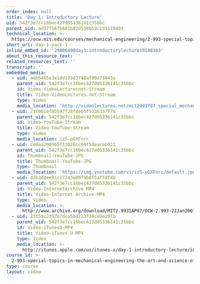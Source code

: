 ```yaml
---
order_index: null
title: 'Day 1: Introductory Lecture'
uid: 542f3e7cc16bec427d05336141c35bbc
parent_uid: ad37f56fb681b82d538b53c135119403
technical_location: >-
  https://ocw.mit.edu/courses/mechanical-engineering/2-993-special-topics-in-mechanical-engineering-the-art-and-science-of-boat-design-january-iap-2007/video-lectures/day-1-part-1
short_url: day-1-part-1
inline_embed_id: '29806498day1:introductorylecture19188103'
about_this_resource_text: ''
related_resources_text: ''
transcript: ''
embedded_media:
  - uid: a6b5465a3e1dd133d3748af00d73043a
    parent_uid: 542f3e7cc16bec427d05336141c35bbc
    id: Video-VideoLecturesnet-Stream
    title: Video-VideoLectures.net-Stream
    type: Video
    media_location: 'http://videolectures.net/mit2993f07_special_mechanical_engineering/'
  - uid: 21f001ef85597f28f8eb5f5336337f76
    parent_uid: 542f3e7cc16bec427d05336141c35bbc
    id: Video-YouTube-Stream
    title: Video-YouTube-Stream
    type: Video
    media_location: izS-pGXFnrc
  - uid: ce9aa290965f13026cc69f5deacab021
    parent_uid: 542f3e7cc16bec427d05336141c35bbc
    id: Thumbnail-YouTube-JPG
    title: Thumbnail-YouTube-JPG
    type: Thumbnail
    media_location: 'https://img.youtube.com/vi/izS-pGXFnrc/default.jpg'
  - uid: d2b3ddee91c17343e09f9b0f5affdf4b
    parent_uid: 542f3e7cc16bec427d05336141c35bbc
    id: Video-InternetArchive-MP4
    title: Video-Internet Archive-MP4
    type: Video
    media_location: >-
      http://www.archive.org/download/MIT2.993IAP07/OCW-2.993-22Jan2007-pt1_300k.mp4
  - uid: 23159c239767dca5bd223f30ce9e29fb
    parent_uid: 542f3e7cc16bec427d05336141c35bbc
    id: Video-iTunesU-MP4
    title: Video-iTunes U-MP4
    type: Video
    media_location: >-
      http://itunes.apple.com/us/itunes-u/day-1-introductory-lecture/id479245683?i=105023098
course_id: >-
  2-993-special-topics-in-mechanical-engineering-the-art-and-science-of-boat-design-january-iap-2007
type: course
layout: video
---
```

